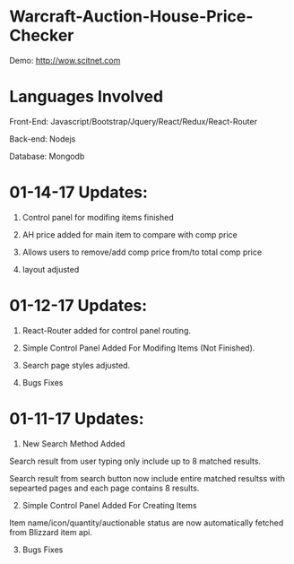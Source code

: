 # Warcraft-Auction-House-Price-Checker

Demo: http://wow.scitnet.com

# Languages Involved
Front-End: Javascript/Bootstrap/Jquery/React/Redux/React-Router

Back-end: Nodejs

Database: Mongodb

# 01-14-17 Updates:
  1. Control panel for modifing items finished
  
  2. AH price added for main item to compare with comp price
  
  3. Allows users to remove/add comp price from/to total comp price
  
  4. layout adjusted

# 01-12-17 Updates:
  1. React-Router added for control panel routing.
  
  2. Simple Control Panel Added For Modifing Items (Not Finished).
  
  3. Search page styles adjusted.
  
  4. Bugs Fixes


# 01-11-17 Updates:
  1. New Search Method Added
  
  Search result from user typing only include up to 8 matched results.
  
  Search result from search button now include entire matched resultss with sepearted pages and each page contains 8 results. 
  
  2. Simple Control Panel Added For Creating Items

  Item name/icon/quantity/auctionable status are now automatically fetched from Blizzard item api.
  
  3. Bugs Fixes
